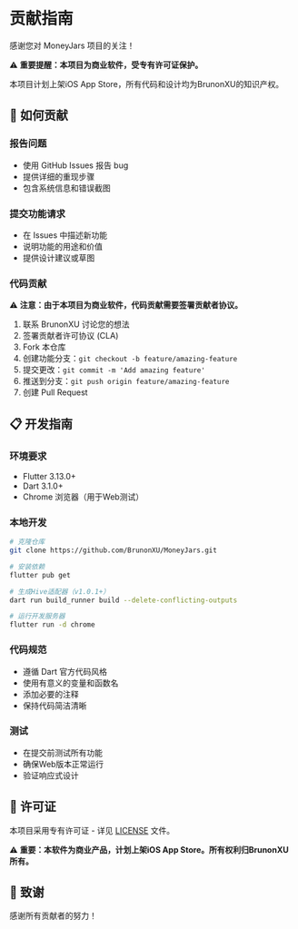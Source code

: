 # 贡献指南

感谢您对 MoneyJars 项目的关注！

⚠️ **重要提醒：本项目为商业软件，受专有许可证保护。**

本项目计划上架iOS App Store，所有代码和设计均为BrunonXU的知识产权。

## 🤝 如何贡献

### 报告问题
- 使用 GitHub Issues 报告 bug
- 提供详细的重现步骤
- 包含系统信息和错误截图

### 提交功能请求
- 在 Issues 中描述新功能
- 说明功能的用途和价值
- 提供设计建议或草图

### 代码贡献
⚠️ **注意：由于本项目为商业软件，代码贡献需要签署贡献者协议。**

1. 联系 BrunonXU 讨论您的想法
2. 签署贡献者许可协议 (CLA)
3. Fork 本仓库
4. 创建功能分支：`git checkout -b feature/amazing-feature`
5. 提交更改：`git commit -m 'Add amazing feature'`
6. 推送到分支：`git push origin feature/amazing-feature`
7. 创建 Pull Request

## 📋 开发指南

### 环境要求
- Flutter 3.13.0+
- Dart 3.1.0+
- Chrome 浏览器（用于Web测试）

### 本地开发
```bash
# 克隆仓库
git clone https://github.com/BrunonXU/MoneyJars.git

# 安装依赖
flutter pub get

# 生成Hive适配器（v1.0.1+）
dart run build_runner build --delete-conflicting-outputs

# 运行开发服务器
flutter run -d chrome
```

### 代码规范
- 遵循 Dart 官方代码风格
- 使用有意义的变量和函数名
- 添加必要的注释
- 保持代码简洁清晰

### 测试
- 在提交前测试所有功能
- 确保Web版本正常运行
- 验证响应式设计

## 📝 许可证

本项目采用专有许可证 - 详见 [LICENSE](LICENSE) 文件。

⚠️ **重要：本软件为商业产品，计划上架iOS App Store。所有权利归BrunonXU所有。**

## 🙏 致谢

感谢所有贡献者的努力！ 